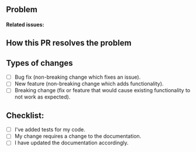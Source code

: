 ## Problem

<!-- Describe the problem that this PR resolves -->

#### Related issues:
<!-- Link to issues that are related to this problem. If there aren't any, you can remove the heading. -->

## How this PR resolves the problem

<!--- Describe how your PR resolves this problem -->

## Types of changes

<!--- What types of changes does your code introduce? Put an `x` in all the boxes that apply: -->
- [ ] Bug fix (non-breaking change which fixes an issue).
- [ ] New feature (non-breaking change which adds functionality).
- [ ] Breaking change (fix or feature that would cause existing functionality to not work as expected).

## Checklist:

<!--- Go over all the following points, and put an `x` in all the boxes that apply. -->
- [ ] I've added tests for my code.
- [ ] My change requires a change to the documentation.
- [ ] I have updated the documentation accordingly.